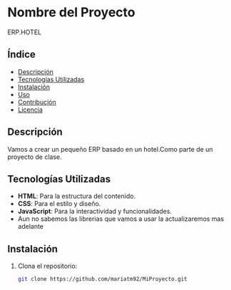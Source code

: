 # Nombre del Proyecto

ERP.HOTEL

## Índice

- [Descripción](#descripción)
- [Tecnologías Utilizadas](#tecnologías-utilizadas)
- [Instalación](#instalación)
- [Uso](#uso)
- [Contribución](#contribución)
- [Licencia](#licencia)

## Descripción

Vamos a crear un pequeño ERP basado en un hotel.Como parte de un proyecto de clase.

## Tecnologías Utilizadas

- **HTML**: Para la estructura del contenido.
- **CSS**: Para el estilo y diseño.
- **JavaScript**: Para la interactividad y funcionalidades.
- Aun no sabemos las librerias que vamos a usar la actualizaremos mas adelante

## Instalación

1. Clona el repositorio:
   ```bash
   git clone https://github.com/mariatm92/MiProyecto.git

